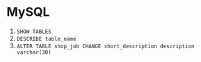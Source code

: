 # MySQL

1. `SHOW TABLES`
1. `DESCRIBE table_name`
1. `ALTER TABLE shop_job CHANGE short_description description varchar(30)`
